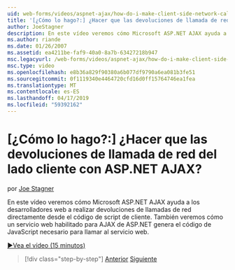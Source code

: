 ```yaml
---
uid: web-forms/videos/aspnet-ajax/how-do-i-make-client-side-network-callbacks-with-aspnet-ajax
title: '[¿Cómo lo hago?:] ¿Hacer que las devoluciones de llamada de red del lado cliente con ASP.NET AJAX? | Microsoft Docs'
author: JoeStagner
description: En este vídeo veremos cómo Microsoft ASP.NET AJAX ayuda a los desarrolladores web a realizar devoluciones de llamadas de red directamente desde el código de script de cliente. Vemos también cómo ASP.NET...
ms.author: riande
ms.date: 01/26/2007
ms.assetid: ea4211be-faf9-40a0-8a7b-63427218b947
msc.legacyurl: /web-forms/videos/aspnet-ajax/how-do-i-make-client-side-network-callbacks-with-aspnet-ajax
msc.type: video
ms.openlocfilehash: e8b36a829f90380a6b077df9790a6ea081b3fe51
ms.sourcegitcommit: 0f1119340e4464720cfd16d0ff15764746ea1fea
ms.translationtype: MT
ms.contentlocale: es-ES
ms.lasthandoff: 04/17/2019
ms.locfileid: "59392162"
---
```

# <a name="how-do-i-make-client-side-network-callbacks-with-aspnet-ajax"></a>[¿Cómo lo hago?:] ¿Hacer que las devoluciones de llamada de red del lado cliente con ASP.NET AJAX?

por [Joe Stagner](https://github.com/JoeStagner)

En este vídeo veremos cómo Microsoft ASP.NET AJAX ayuda a los desarrolladores web a realizar devoluciones de llamadas de red directamente desde el código de script de cliente. También veremos cómo un servicio web habilitado para AJAX de ASP.NET genera el código de JavaScript necesario para llamar al servicio web.

[&#9654;Vea el vídeo (15 minutos)](https://channel9.msdn.com/Blogs/ASP-NET-Site-Videos/how-do-i-make-client-side-network-callbacks-with-aspnet-ajax)

> [!div class="step-by-step"]
> [Anterior](how-do-i-implement-dynamic-partial-page-updates-with-aspnet-ajax.md)
> [Siguiente](how-do-i-add-aspnet-ajax-features-to-an-existing-web-application.md)
